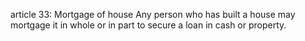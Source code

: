 article 33: Mortgage of house
Any person who has built a house may mortgage it in whole or in part to secure a loan in cash or property.
<ul>
</ul>